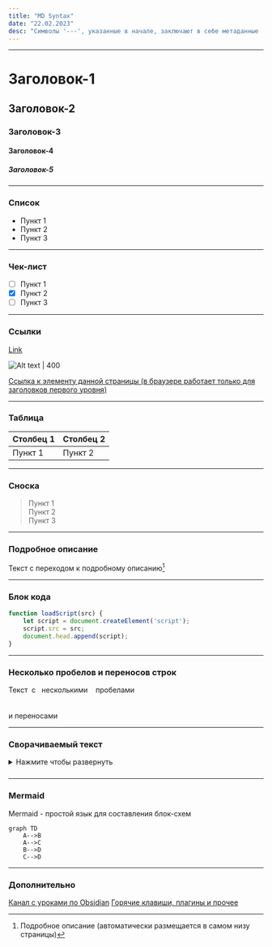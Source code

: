 ```yaml
---
title: "MD Syntax"
date: "22.02.2023"
desc: "Символы '---', указанные в начале, заключают в себе метаданные .md файла"
---
```


---
# Заголовок-1
## Заголовок-2
### Заголовок-3
#### Заголовок-4
##### Заголовок-5

---
### Список
- Пункт 1
- Пункт 2
- Пункт 3

---
### Чек-лист
- [ ] Пункт 1
- [x] Пункт 2
- [ ] Пункт 3

---
### Ссылки
[Link](https://learn.javascript.ru/)

![Alt text | 400](https://kartinkin.net/pics/uploads/posts/2022-08/1660356464_13-kartinkin-net-p-melburn-stolitsa-avstralii-krasivo-foto-13.jpg) 

[Ссылка к элементу данной страницы (в браузере работает только для заголовков первого уровня)](#Заголовок-1)

---
### Таблица
|Столбец 1     |Столбец 2     |
|--------------|--------------|
|Пункт 1       |Пункт 2       |

---
### Сноска
> Пункт 1<br>Пункт 2<br>Пункт 3<br>

---
### Подробное описание
Текст с переходом к подробному описанию[^1]

[^1]: Подробное описание (автоматически размещается в самом низу страницы)

---
### Блок кода
```javascript
function loadScript(src) {
	let script = document.createElement('script');
	script.src = src;
	document.head.append(script);
}
```

---
### Несколько пробелов и переносов строк
Текст&nbsp;&nbsp;с&nbsp;&nbsp;&nbsp;несколькими&nbsp;&nbsp;&nbsp;&nbsp;пробелами
<br>
<br>
<br>
и переносами

---
###  Сворачиваемый текст
<details>
	<summary style="cursor: pointer;margin-bottom: 10px;">Нажмите чтобы развернуть</summary>
	<ul>
		<li>Скрытый текст 1</li>
		<li>Скрытый текст 2</li>
		<li>Скрытый текст 3</li>
	</ul>
</details>

---
###  Mermaid
Mermaid - простой язык для составления блок-схем
```mermaid
graph TD
	A-->B
    A-->C
    B-->D
    C-->D
```

---
###  Дополнительно
[Канал с уроками по Obsidian](https://www.youtube.com/@dy-sh)
[Горячие клавиши, плагины и прочее](https://github.com/dy-sh/obsidian-wiki)





